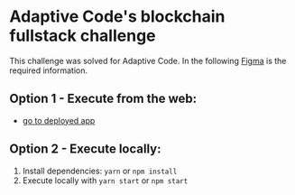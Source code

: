 # Adaptive Code's blockchain fullstack challenge

This challenge was solved for Adaptive Code. In the following [Figma](https://www.figma.com/file/hAKNuOnYiT9Va46TRGXznK/Untitled) is the required information.

## Option 1 - Execute from the web:

- [go to deployed app](link)

## Option 2 - Execute locally:

1. Install dependencies: `yarn` or `npm install`
2. Execute locally with `yarn start` or `npm start`
